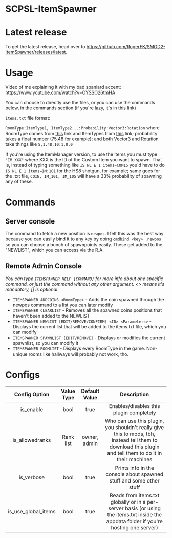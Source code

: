 # SCPSL-ItemSpawner

# Latest release

To get the latest release, head over to https://github.com/RogerFK/SMOD2-ItemSpawner/releases/latest.

# Usage

Video of me explaining it with my bad spaniard accent: https://www.youtube.com/watch?v=OYSSO26tmHA

You can choose to directly use the files, or you can use the commands below, in the commands section (if you're lazy, it's in [this](https://www.youtube.com/watch?v=dQw4w9WgXcQ) link)

`items.txt` file format:

`RoomType:ItemType1, ItemType2...:Probability:Vector3:Rotation` where RoomType comes from [this](https://github.com/Grover-c13/Smod2/wiki/Enum-Lists#roomtype) link and ItemTypes from [this](https://github.com/Grover-c13/Smod2/wiki/Enum-Lists#itemtype) link; probability takes a float number (75.48 for example); and both Vector3 and Rotation take things like `5,1.48,10:1,0,0`

If you're using the ItemManager version, to use the items you must type `"IM_XXX"` where XXX is the ID of the Custom Item you want to spawn. That is, instead of typing something like `IS NL E 1 items=COM15` you'd have to do `IS NL E 1 items=IM:101` for the HS8 shotgun, for example; same goes for the .txt file, `COIN, IM_101, IM_105` will have a 33% probability of spawning any of these.

# Commands

## Server console
The command to fetch a new position is `newpos`. I felt this was the best way because you can easily bind it to any key by doing `cmdbind <key> .newpos` so you can choose a bunch of spawnpoints easily. These get added to the "NEWLIST", which you can access via the R.A.

## Remote Admin Console
*You can type `ITEMSPAWNER HELP [COMMAND]` for more info about one specific command, or just the command without any other argument. <> means it's mandatory, [] is optional*

 - `ITEMSPAWNER ADDCOINS <RoomType>` - Adds the coin spawned through the newpos command to a list you can later modify
 - `ITEMSPAWNER CLEARLIST` - Removes all the spawned coins positions that haven't been added to the NEWLIST
 - `ITEMSPAWNER NEWLIST [EDIT/REMOVE/CONFIRM] <ID> <Parameters>` - Displays the current list that will be added to the items.txt file, which you can modify
 - `ITEMSPAWNER SPAWNLIST [EDIT/REMOVE]` - Displays or modifies the current spawnlist, so you can modify it
 - `ITEMSPAWNER ROOMLIST` - Displays every RoomType in the game. Non-unique rooms like hallways will probably not work, tho.

# Configs
| Config Option | Value Type | Default Value | Description |
|:----------------:|:----------:|:-------------:|:--------------------------------------------------------------------------------------------------------------------------------------------------------:|
| is_enable | bool | true | Enables/disables this plugin completely |
| is_allowedranks | Rank list | owner, admin | Who can use this plugin, you shouldn't really give this to mods, tbh, instead tell them to download this plugin and tell them to do it in their machines |
| is_verbose | bool | true | Prints info in the console about spawned stuff and some other stuff |
| is_use_global_items | bool | true | Reads from items.txt globally or in a per-server basis (or using the items.txt inside the appdata folder if you're hosting one server) |
